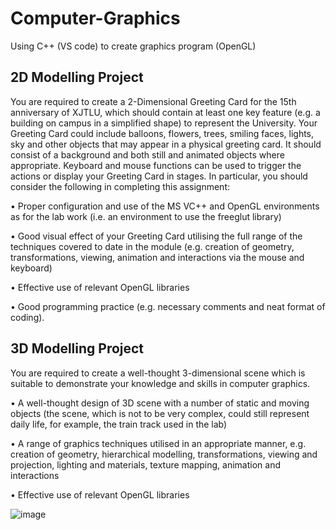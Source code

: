 # Computer-Graphics

Using C++ (VS code) to create graphics program (OpenGL)

## 2D Modelling Project

You are required to create a 2-Dimensional Greeting Card for the 15th anniversary of XJTLU, which should contain at least one key feature (e.g. a building on campus in a simplified shape) to represent the University.        Your Greeting Card could include balloons, flowers, trees, smiling faces, lights, sky and other objects that may appear in a physical greeting card.         It should consist of a background and both still and animated objects where appropriate.     Keyboard and mouse functions can be used to trigger the actions or display your Greeting Card in stages.    In particular, you should consider the following in completing this assignment:

• Proper configuration and use of the MS VC++ and OpenGL environments as for the lab work (i.e. an environment to use the freeglut library)

• Good visual effect of your Greeting Card utilising the full range of the techniques covered to date in the module (e.g. creation of geometry, transformations, viewing, animation and interactions via the mouse and keyboard)

• Effective use of relevant OpenGL libraries

• Good programming practice (e.g. necessary comments and neat format of coding).


## 3D Modelling Project

You are required to create a well-thought 3-dimensional scene which is suitable to demonstrate your knowledge and skills in computer graphics.

• A well-thought design of 3D scene with a number of static and moving objects (the scene, which is not to be very complex, could still represent daily life, for example, the train track used in the lab)

• A range of graphics techniques utilised in an appropriate manner, e.g. creation of geometry, hierarchical modelling, transformations, viewing and projection, lighting and materials, texture mapping, animation and interactions

• Effective use of relevant OpenGL libraries

![image](https://github.com/user-attachments/assets/b5c48cf6-cadd-45f0-9e6f-38ebfbe8cdf5)






